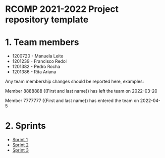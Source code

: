 RCOMP 2021-2022 Project repository template
===========================================
# 1. Team members #
  * 1200720 - Manuela Leite 
  * 1201239 - Francisco Redol 
  * 1201382 - Pedro Rocha 
  * 1201386 - Rita Ariana   

Any team membership changes should be reported here, examples:

Member 8888888 ({First and last name}) has left the team on 2022-03-20

Member 7777777 ({First and last name}) has entered the team on 2022-04-5
# 2. Sprints #
  * [Sprint 1](doc/sprint1/)
  * [Sprint 2](doc/sprint2/)
  * [Sprint 3](doc/sprint3/)

